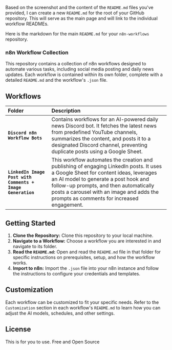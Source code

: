 Based on the screenshot and the content of the `README.md` files you've provided, I can create a new `README.md` for the root of your GitHub repository. This will serve as the main page and will link to the individual workflow READMEs.

Here is the markdown for the main `README.md` for your `n8n-workflows` repository.

### n8n Workflow Collection

This repository contains a collection of n8n workflows designed to automate various tasks, including social media posting and daily news updates. Each workflow is contained within its own folder, complete with a detailed `README.md` and the workflow's `.json` file.

## Workflows

| Folder | Description |
| :--- | :--- |
| **`Discord n8n Workflow Bots`** | Contains workflows for an AI-powered daily news Discord bot. It fetches the latest news from predefined YouTube channels, summarizes the content, and posts it to a designated Discord channel, preventing duplicate posts using a Google Sheet. |
| **`LinkedIn Image Post with Comments + Image Generation`** | This workflow automates the creation and publishing of engaging LinkedIn posts. It uses a Google Sheet for content ideas, leverages an AI model to generate a post hook and follow-up prompts, and then automatically posts a carousel with an image and adds the prompts as comments for increased engagement. |

## Getting Started

1.  **Clone the Repository:** Clone this repository to your local machine.
2.  **Navigate to a Workflow:** Choose a workflow you are interested in and navigate to its folder.
3.  **Read the `README.md`:** Open and read the `README.md` file in that folder for specific instructions on prerequisites, setup, and how the workflow works.
4.  **Import to n8n:** Import the `.json` file into your n8n instance and follow the instructions to configure your credentials and templates.

## Customization

Each workflow can be customized to fit your specific needs. Refer to the `Customization` section in each workflow's `README.md` to learn how you can adjust the AI models, schedules, and other settings.

## License

This is for you to use. Free and Open Source
